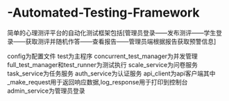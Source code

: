 # -Automated-Testing-Framework
简单的心理测评平台的自动化测试框架包括[管理员登录——发布测评——学生登录——获取测评并随机作答——查看报告——管理员端根据报告获取预警信息]

config为配置文件
test为主程序
concurrent_test_manager为并发管理
full_test_manager和test_runner为测试执行
scale_service为问卷服务
task_service为任务服务
auth_service为认证服务
api_client为api客户端其中_make_request用于返回响应数据,log_response用于打印到控制台
admin_service为管理员登录

